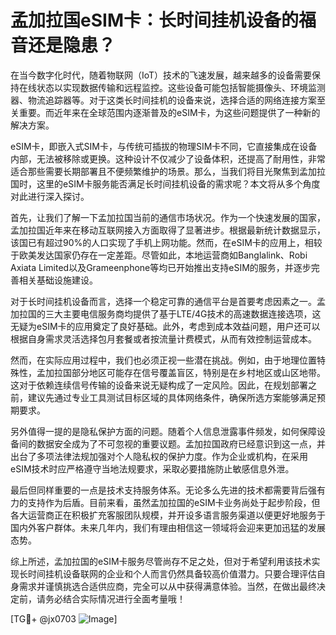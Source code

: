 # 孟加拉国eSIM卡：长时间挂机设备的福音还是隐患？

在当今数字化时代，随着物联网（IoT）技术的飞速发展，越来越多的设备需要保持在线状态以实现数据传输和远程监控。这些设备可能包括智能摄像头、环境监测器、物流追踪器等。对于这类长时间挂机的设备来说，选择合适的网络连接方案至关重要。而近年来在全球范围内逐渐普及的eSIM卡，为这些问题提供了一种新的解决方案。

eSIM卡，即嵌入式SIM卡，与传统可插拔的物理SIM卡不同，它直接集成在设备内部，无法被移除或更换。这种设计不仅减少了设备体积，还提高了耐用性，非常适合那些需要长期部署且不便频繁维护的场景。那么，当我们将目光聚焦到孟加拉国时，这里的eSIM卡服务能否满足长时间挂机设备的需求呢？本文将从多个角度对此进行深入探讨。

首先，让我们了解一下孟加拉国当前的通信市场状况。作为一个快速发展的国家，孟加拉国近年来在移动互联网接入方面取得了显著进步。根据最新统计数据显示，该国已有超过90%的人口实现了手机上网功能。然而，在eSIM卡的应用上，相较于欧美发达国家仍存在一定差距。尽管如此，本地运营商如Banglalink、Robi Axiata Limited以及Grameenphone等均已开始推出支持eSIM的服务，并逐步完善相关基础设施建设。

对于长时间挂机设备而言，选择一个稳定可靠的通信平台是首要考虑因素之一。孟加拉国的三大主要电信服务商均提供了基于LTE/4G技术的高速数据连接选项，这无疑为eSIM卡的应用奠定了良好基础。此外，考虑到成本效益问题，用户还可以根据自身需求灵活选择包月套餐或者按流量计费模式，从而有效控制运营成本。

然而，在实际应用过程中，我们也必须正视一些潜在挑战。例如，由于地理位置特殊性，孟加拉国部分地区可能存在信号覆盖盲区，特别是在乡村地区或山区地带。这对于依赖连续信号传输的设备来说无疑构成了一定风险。因此，在规划部署之前，建议先通过专业工具测试目标区域的具体网络条件，确保所选方案能够满足预期要求。

另外值得一提的是隐私保护方面的问题。随着个人信息泄露事件频发，如何保障设备间的数据安全成为了不可忽视的重要议题。孟加拉国政府已经意识到这一点，并出台了多项法律法规加强对个人隐私权的保护力度。作为企业或机构，在采用eSIM技术时应严格遵守当地法规要求，采取必要措施防止敏感信息外泄。

最后但同样重要的一点是技术支持服务体系。无论多么先进的技术都需要背后强有力的支持作为后盾。目前来看，虽然孟加拉国的eSIM卡业务尚处于起步阶段，但各大运营商正在积极扩充客服团队规模，并开设多语言服务渠道以便更好地服务于国内外客户群体。未来几年内，我们有理由相信这一领域将会迎来更加迅猛的发展态势。

综上所述，孟加拉国的eSIM卡服务尽管尚存不足之处，但对于希望利用该技术实现长时间挂机设备联网的企业和个人而言仍然具备较高价值潜力。只要合理评估自身需求并谨慎挑选合适供应商，完全可以从中获得满意体验。当然，在做出最终决定前，请务必结合实际情况进行全面考量哦！

[TG💪+ @jx0703 ![Image](https://github.com/user-attachments/assets/dbca1d08-cadb-493c-b0ec-ad6f7a83f270)]
